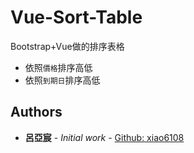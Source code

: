 # Vue-Sort-Table
Bootstrap+Vue做的排序表格

- 依照`價格`排序高低
- 依照`到期日`排序高低


## Authors
* **呂亞宸** - *Initial work* - [Github: xiao6108](https://github.com/xiao6108)
